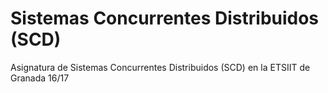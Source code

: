 # Sistemas Concurrentes Distribuidos (SCD)
Asignatura de Sistemas Concurrentes Distribuidos (SCD) en la ETSIIT de Granada 16/17
